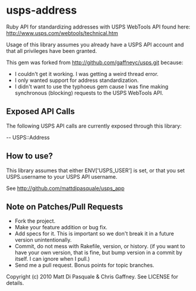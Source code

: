 usps-address
============

Ruby API for standardizing addresses with USPS WebTools API found here:
http://www.usps.com/webtools/technical.htm

Usage of this library assumes you already have a USPS API account and that all
privileges have been granted.

This gem was forked from http://github.com/gaffneyc/usps.git because:

* I couldn't get it working. I was getting a weird thread error.
* I only wanted support for address standardization.
* I didn't want to use the typhoeus gem cause I was fine making synchronous
  (blocking) requests to the USPS WebTools API.


Exposed API Calls
-----------------

The following USPS API calls are currently exposed through this library:

   <AddressValidateRequest>             -- USPS::Address


How to use?
-----------

This library assumes that either ENV['USPS_USER'] is set, or that you set
USPS.username to your USPS API username.

See http://github.com/mattdipasquale/usps_app


Note on Patches/Pull Requests
-----------------------------

* Fork the project.
* Make your feature addition or bug fix.
* Add specs for it. This is important so we don't break it in a future version
  unintentionally.
* Commit, do not mess with Rakefile, version, or history. (if you want to have
  your own version, that is fine, but bump version in a commit by itself. I can
  ignore when I pull.)
* Send me a pull request. Bonus points for topic branches.


Copyright (c) 2010 Matt Di Pasquale & Chris Gaffney. See LICENSE for details.
